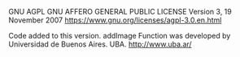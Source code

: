 GNU AGPL
GNU AFFERO GENERAL PUBLIC LICENSE
Version 3, 19 November 2007
https://www.gnu.org/licenses/agpl-3.0.en.html


Code added to this version.
addImage Function
was developed by Universidad de Buenos Aires. UBA.
http://www.uba.ar/
